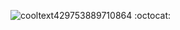 ![cooltext429753889710864](https://user-images.githubusercontent.com/124218027/219228936-cae14848-a53a-4705-81a4-9e5aa9c31526.gif)
:octocat:
